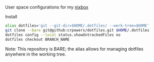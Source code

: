 User space configurations for my [nixbox](https://github.com/crpowers/nixbox) 

Install
```sh
alias dotfiles='git --git-dir=$HOME/.dotfiles/ --work-tree=$HOME'
git clone --bare git@github:crpowers/dotfiles.git $HOME/.dotfiles
dotfiles config --local status.showUntrackedFiles no
dotfiles checkout BRANCH_NAME
```
Note: This repository is BARE; the alias allows for managing dotfiles anywhere in the working tree.
